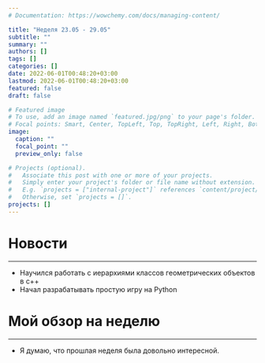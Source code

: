 ```yaml
---
# Documentation: https://wowchemy.com/docs/managing-content/

title: "Неделя 23.05 - 29.05"
subtitle: ""
summary: ""
authors: []
tags: []
categories: []
date: 2022-06-01T00:48:20+03:00
lastmod: 2022-06-01T00:48:20+03:00
featured: false
draft: false

# Featured image
# To use, add an image named `featured.jpg/png` to your page's folder.
# Focal points: Smart, Center, TopLeft, Top, TopRight, Left, Right, BottomLeft, Bottom, BottomRight.
image:
  caption: ""
  focal_point: ""
  preview_only: false

# Projects (optional).
#   Associate this post with one or more of your projects.
#   Simply enter your project's folder or file name without extension.
#   E.g. `projects = ["internal-project"]` references `content/project/deep-learning/index.md`.
#   Otherwise, set `projects = []`.
projects: []
---
```


# Новости
<hr>

- Научился работать с иерархиями классов геометрических объектов в c++
- Начал разрабатывать простую игру на Python

# Мой обзор на неделю
<hr>

- Я думаю, что прошлая неделя была довольно интересной.

